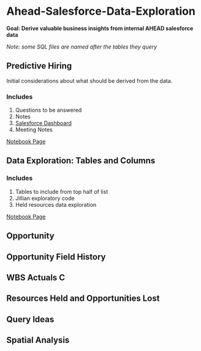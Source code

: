 # Ahead-Salesforce-Data-Exploration
**Goal: Derive valuable business insights from internal AHEAD salesforce data**

_Note: some SQL files are named after the tables they query_
## Predictive Hiring

Initial considerations about what should be derived from the data. 
### Includes 
1. Questions to be answered
2. Notes
3. [Salesforce Dashboard]([https://thinkahead.lightning.force.com/lightning/r/Dashboard/01Z4u000001G2e8EAC/view](https://thinkahead.lightning.force.com/lightning/r/Dashboard/01Z4u000001G2e8EAC/view))
4. Meeting Notes

[Notebook Page](Predictive%20Hiring.md) 
## Data Exploration: Tables and Columns

### Includes
1. Tables to include from top half of list
2. Jillian exploratory code
3. Held resources data exploration

[Notebook Page](Data%20Exploration.md)
## Opportunity

## Opportunity Field History

## WBS Actuals C

## Resources Held and Opportunities Lost

## Query Ideas

## Spatial Analysis




